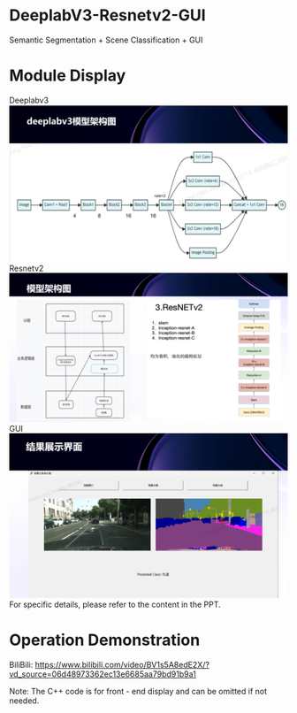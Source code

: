 # DeeplabV3-Resnetv2-GUI
 Semantic Segmentation + Scene Classification + GUI
# Module Display
Deeplabv3
![image](https://github.com/JackBlack8866/DeeplabV3-Resnetv2-GUI/blob/main/%E5%9B%BE%E7%89%87/deeplabv3.png)
Resnetv2
![image](https://github.com/JackBlack8866/DeeplabV3-Resnetv2-GUI/blob/main/%E5%9B%BE%E7%89%87/resnetv2.png)
GUI
![image](https://github.com/JackBlack8866/DeeplabV3-Resnetv2-GUI/blob/main/%E5%9B%BE%E7%89%87/GUI.png)
For specific details, please refer to the content in the PPT.
# Operation Demonstration
BiliBili:
https://www.bilibili.com/video/BV1s5A8edE2X/?vd_source=06d48973362ec13e6685aa79bd91b9a1

Note: The C++ code is for front - end display and can be omitted if not needed.

